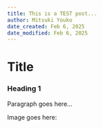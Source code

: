 ```yaml
---
title: This is a TEST post...
author: Mitsuki Youko
date_created: Feb 6, 2025 
date_modified: Feb 6, 2025
---
```


# Title

### Heading 1

Paragraph goes here...

Image goes here:

<test what its like to put an image here..>